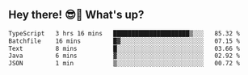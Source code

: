 ## Hey there! 😎👋 What's up?

<!--START_SECTION:waka-->

```txt
TypeScript   3 hrs 16 mins   █████████████████████▒░░░   85.32 %
Batchfile    16 mins         █▓░░░░░░░░░░░░░░░░░░░░░░░   07.15 %
Text         8 mins          █░░░░░░░░░░░░░░░░░░░░░░░░   03.66 %
Java         6 mins          ▓░░░░░░░░░░░░░░░░░░░░░░░░   02.92 %
JSON         1 min           ▒░░░░░░░░░░░░░░░░░░░░░░░░   00.72 %
```

<!--END_SECTION:waka-->

